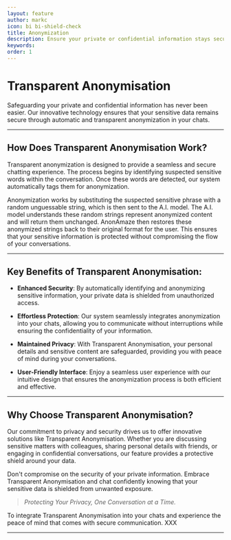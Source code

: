 ```yaml
---
layout: feature
author: markc
icon: bi bi-shield-check
title: Anonymization
description: Ensure your private or confidential information stays secure through automatic and transparent anonymization of sensitive information in your chats.
keywords:
order: 1
---
```

# Transparent Anonymisation

Safeguarding your private and confidential information has never been easier. Our innovative technology ensures that your sensitive data remains secure through automatic and transparent anonymization in your chats.

---

## How Does Transparent Anonymisation Work?

Transparent anonymization is designed to provide a seamless and secure chatting experience. The process begins by identifying suspected sensitive words within the conversation. Once these words are detected, our system automatically tags them for anonymization. 

Anonymization works by substituting the suspected sensitive phrase with a random unguessable string, which is then sent to the A.I. model. The A.I. model understands these random strings represent anonymized content and will return them unchanged. AnonAmaze then restores these anonymized strings back to their original format for the user. This ensures that your sensitive information is protected without compromising the flow of your conversations.

---

## Key Benefits of Transparent Anonymisation:

- **Enhanced Security**: By automatically identifying and anonymizing sensitive information, your private data is shielded from unauthorized access.

- **Effortless Protection**: Our system seamlessly integrates anonymization into your chats, allowing you to communicate without interruptions while ensuring the confidentiality of your information.

- **Maintained Privacy**: With Transparent Anonymisation, your personal details and sensitive content are safeguarded, providing you with peace of mind during your conversations.

- **User-Friendly Interface**: Enjoy a seamless user experience with our intuitive design that ensures the anonymization process is both efficient and effective.

---

## Why Choose Transparent Anonymisation?

Our commitment to privacy and security drives us to offer innovative solutions like Transparent Anonymisation. Whether you are discussing sensitive matters with colleagues, sharing personal details with friends, or engaging in confidential conversations, our feature provides a protective shield around your data.

Don't compromise on the security of your private information. Embrace Transparent Anonymisation and chat confidently knowing that your sensitive data is shielded from unwanted exposure.

> *Protecting Your Privacy, One Conversation at a Time.*

To integrate Transparent Anonymisation into your chats and experience the peace of mind that comes with secure communication. XXX

---

